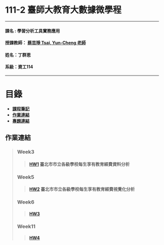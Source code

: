 # 111-2 臺師大教育大數據微學程
***
 #### 課名 : 學習分析工具實務應用
 #### 授課教師： [蔡芸琤 Tsai, Yun-Cheng 老師](https://github.com/pecu?tab=repositories)
 #### 姓名：丁群恩
 #### 系級：資工114
***
# 目錄  

+ [**課程筆記**]()
+ [**作業連結**](https://github.com/brian098091/LAT-Repo/blob/main/README.md#%E4%BD%9C%E6%A5%AD%E9%80%A3%E7%B5%90)
+ [**專題連結**]()



## 作業連結
> ### Week3
>> #### [**HW1**](https://github.com/brian098091/LAT-Repo/blob/main/HW1/hw1.ipynb) 臺北市市立各級學校每生享有教育經費資料分析
> ### Week5
>> #### [**HW2**](https://github.com/brian098091/LAT-Repo/blob/main/HW2/HW2.ipynb) 臺北市市立各級學校每生享有教育經費視覺化分析
> ### Week6
>> #### [**HW3**](https://github.com/brian098091/LAT-Repo/blob/main/HW3/hw3.ipynb)
> ### Week11
>> #### [**HW4**](https://github.com/brian098091/Azure/tree/main/TextSentimentBot)

